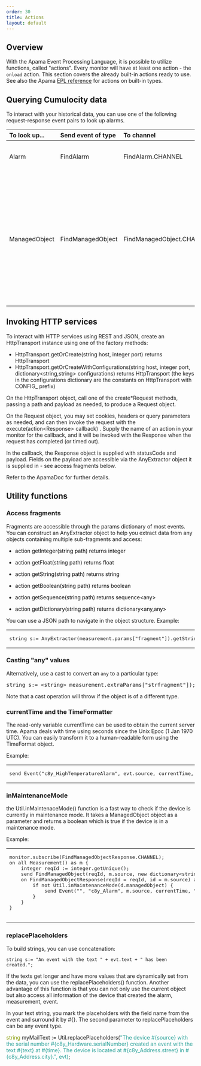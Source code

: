 ```yaml
---
order: 30
title: Actions
layout: default
---
```


## Overview

With the Apama Event Processing Language, it is possible to utilize functions, called "actions". Every monitor will have at least one action - the `onload` action. This section covers the already built-in actions ready to use. <span class="inline-comment-marker" data-ref="67613062-9ea1-4d95-86f8-845b74940386">See also the Apama</span> [<span class="inline-comment-marker" data-ref="67613062-9ea1-4d95-86f8-845b74940386">EPL reference</span>](http://www.apamacommunity.com/documents/10.1.0.3/apama_10.1.0.3_webhelp/apama-webhelp/#page/apama-webhelp%252Fco-ApaEplRef_types.html%2523) <span class="inline-comment-marker" data-ref="67613062-9ea1-4d95-86f8-845b74940386">for actions on built-in types.</span>

## Querying Cumulocity data

To interact with your historical data, you can use one of the following request-response event pairs to look up alarms.

<table class="confluenceTable"><colgroup><col style="width: 497.0px;"><col style="width: 146.0px;"><col style="width: 435.0px;"><col style="width: 29.0px;"><col style="width: 29.0px;"></colgroup>

<thead>

<tr>

<th style="text-align: left;" class="confluenceTh">To look up...</th>

<th style="text-align: left;" class="confluenceTh">Send event of type</th>

<th style="text-align: left;" class="confluenceTh">To channel</th>

<th colspan="1" class="confluenceTh">With parameters</th>

<th colspan="1" class="confluenceTh">Listen for events</th>

</tr>

</thead>

<tbody>

<tr>

<td class="confluenceTd"><span class="inline-comment-marker" data-ref="ec78c032-c1b9-4fc5-b9bf-443fb0780597">Alarm</span></td>

<td class="confluenceTd">FindAlarm</td>

<td class="confluenceTd">FindAlarm.CHANNEL</td>

<td colspan="1" class="confluenceTd">params dictionary can contain "source", "status" and "type" filters</td>

<td colspan="1" class="confluenceTd"><span style="color: rgb(0,0,0);">FindAlarmResponse and then <span style="color: rgb(0,0,0);">FindAlarmResponseAck</span></span></td>

</tr>

<tr>

<td class="confluenceTd">ManagedObject</td>

<td class="confluenceTd">FindManagedObject</td>

<td class="confluenceTd"><span>FindManagedObject.CHANNEL</span></td>

<td colspan="1" class="confluenceTd">

<span class="inline-comment-marker" data-ref="7aa4ba24-a2a4-4e8f-8c52-6ab6dae4c693">Either set the deviceId set to the identifier of the source, or the params dictionary can contain one or more of the following:</span>

*   fragmentType
*   type
*   owner
*   text
*   childAssetId
*   childDeviceId
*   childAdditionId

</td>

<td colspan="1" class="confluenceTd">FindManagedObjectResponse and then FindManagedObjectResponseAck</td>

</tr>

</tbody>

</table>

## Invoking HTTP services

To interact with HTTP services using REST and JSON, create an HttpTransport instance using one of the factory methods:

*   HttpTransport.getOrCreate<span class="inline-comment-marker" data-ref="93ddcf8a-b6e2-43ac-beaa-87eeadb8a7a1">(</span><span class="inline-comment-marker" data-ref="93ddcf8a-b6e2-43ac-beaa-87eeadb8a7a1">string</span> <span class="inline-comment-marker" data-ref="93ddcf8a-b6e2-43ac-beaa-87eeadb8a7a1">host,</span> <span class="inline-comment-marker" data-ref="93ddcf8a-b6e2-43ac-beaa-87eeadb8a7a1">integer</span> <span class="inline-comment-marker" data-ref="93ddcf8a-b6e2-43ac-beaa-87eeadb8a7a1">port)</span> returns HttpTransport
*   HttpTransport.getOrCreateWithConfiguration<span class="inline-comment-marker" data-ref="30ed9dca-a497-414f-9d32-24ba17c4c5a3">s(</span><span class="inline-comment-marker" data-ref="30ed9dca-a497-414f-9d32-24ba17c4c5a3">string</span> <span class="inline-comment-marker" data-ref="30ed9dca-a497-414f-9d32-24ba17c4c5a3">host,</span> <span class="inline-comment-marker" data-ref="30ed9dca-a497-414f-9d32-24ba17c4c5a3">integer</span> port, dictionary&#60;string,string> configurations) returns HttpTransport (the keys in the configurations dictionary are the constants on HttpTransport with CONFIG_ prefix)

On the HttpTransport object, call one of the create*Request methods, passing a path and payload as needed, to produce a Request object.

On the Request object, you may set cookies, headers or query parameters as needed, and can then invoke the request with the execute(action&#60;Response> callback) . Supply the name of an action in your monitor for the callback, and it will be invoked with the Response when the request has completed (or timed out).

In the callback, the Response object is supplied with statusCode and payload. Fields on the payload are accessible via the AnyExtractor object it is supplied in - see access fragments below.

Refer to the ApamaDoc for further details.

## Utility functions

### Access fragments

Fragments are accessible <span class="inline-comment-marker" data-ref="92345b05-f936-4a56-9864-df27f38246aa">through the params dictionary</span> of most events. You can construct an AnyExtractor object to help you extract data from any objects containing multiple sub-fragments and access:

*   <span style="color: rgb(0,0,0);">action getInteger(string path) returns integer</span>

*   <span>action getFloat(string path) returns float</span>

*   <span style="color: rgb(0,0,0);">action getString(string path) returns string</span>

*   <span style="color: rgb(0,0,0);">action getBoolean(string path) returns boolean</span>

*   <span style="color: rgb(0,0,0);">action getSequence(string path) returns sequence&#60;any></span>

*   <span style="color: rgb(0,0,0);">action getDictionary(string path) returns dictionary&#60;any,any></span>

You can use a JSON path to navigate in the object structure. Example:

<table class="wysiwyg-macro" data-macro-name="code" data-macro-id="16079bea-9550-4a1c-8861-09dc1a0b849d" data-macro-schema-version="1" style="background-image: url(/plugins/servlet/confluence/placeholder/macro-heading?definition=e2NvZGV9&amp;locale=en_GB&amp;version=2); background-repeat: no-repeat;" data-macro-body-type="PLAIN_TEXT">

<tbody>

<tr>

<td class="wysiwyg-macro-body">

<pre>string s:= AnyExtractor(measurement.params["fragment"]).getString("sub.fragment.object");</pre>

</td>

</tr>

</tbody>

</table>

### Casting "any" values

Alternatively, use a cast to convert an `any` to a particular type:

<pre>string s:= &#60;string> measurement.extraParams["strfragment"]);</pre>

Note that a cast operation will throw if the object is of a different type.

### currentTime and the TimeFormatter

The read-only variable currentTime can be used to obtain the current server time. Apama deals with time using seconds since the Unix Epoc (1 Jan 1970 UTC). You can easily transform it to a human-readable form using the TimeFormat object.

Example:

<table class="wysiwyg-macro" data-macro-name="code" data-macro-id="39d93533-32b2-4beb-8d04-b50227e6ef65" data-macro-schema-version="1" style="background-image: url(/plugins/servlet/confluence/placeholder/macro-heading?definition=e2NvZGV9&amp;locale=en_GB&amp;version=2); background-repeat: no-repeat;" data-macro-body-type="PLAIN_TEXT">

<tbody>

<tr>

<td class="wysiwyg-macro-body">

<pre>send Event("c8y_HighTemperatureAlarm", evt.source, currentTime, "Alarm started at "+TimeFormat.format(currentTime, "yyyy.MM.dd G 'at' HH:mm:ss"), new dictionary&#60;string,any>) to Event.CHANNEL;</pre>

</td>

</tr>

</tbody>

</table>

### inMaintenanceMode

the <span style="color: rgb(0,0,0);">Util.</span>inMaintenaceMode() function is a fast way to check if the device is currently in maintenance mode. It takes a ManagedObject object as a parameter and returns a boolean which is true if the device is in a maintenance mode.

Example:

<table class="wysiwyg-macro" data-macro-name="code" data-macro-id="cb02dfbc-97a9-450f-a9df-091440ad9480" data-macro-schema-version="1" style="background-image: url(/plugins/servlet/confluence/placeholder/macro-heading?definition=e2NvZGV9&amp;locale=en_GB&amp;version=2); background-repeat: no-repeat;" data-macro-body-type="PLAIN_TEXT">

<tbody>

<tr>

<td class="wysiwyg-macro-body">

<pre>monitor.subscribe(FindManagedObjectResponse.CHANNEL);
on all Measurement() as m {
	integer reqId := integer.getUnique();
	send FindManagedObject(reqId, m.source, new dictionary&#60;string,string>) to FindManagedObject.CHANNEL;
	on FindManagedObjectResponse(reqId = reqId, id = m.source) as d and not FindManagedObjectResponseAck(reqId = reqId) {
		if not Util.inMaintenanceMode(d.managedObject) {
			send Event("", "c8y_Alarm", m.source, currentTime, "Received measurement from active device", new dictionary&#60;string,any>) to Event.CHANNEL;
		}
	}
}

</pre>

</td>

</tr>

</tbody>

</table>

### replacePlaceholders

To build strings, you can use concatenation:

    string s:= "An event with the text " + evt.text + " has been created.";

If the texts get longer and have more values that are dynamically set from the data, you can use the replacePlaceholders() function. Another advantage of this function is that you can not only use the current object but also access all information of the device that created the alarm, measurement, event.

In your text string, you mark the placeholders with the field name from the event and surround it by #{}. The second parameter to replacePlaceholders can be any event type.

<span style="color: rgb(133,153,0);">string</span> myMailText := Util.replacePlaceholders(<span class="hljs-string" style="color: rgb(42,161,152);">"The device #{source} with the serial number #{c8y&#95;Hardware.serialNumber} created an event with the text #{text} at #{time}. The device is located at #{c8y&#95;Address.street} in #{c8y_Address.city}.", evt)</span>;